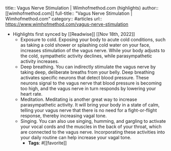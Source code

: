 title:: Vagus Nerve Stimulation | Wimhofmethod.com (highlights)
author:: [[wimhofmethod.com]]
full-title:: "Vagus Nerve Stimulation | Wimhofmethod.com"
category:: #articles
url:: https://www.wimhofmethod.com/vagus-nerve-stimulation

- Highlights first synced by [[Readwise]] [[Nov 18th, 2022]]
	- Exposure to cold. Exposing your body to acute cold conditions, such as taking a cold shower or splashing cold water on your face, increases stimulation of the vagus nerve. While your body adjusts to the cold, sympathetic activity declines, while parasympathetic activity increases.
	- Deep breathing. You can indirectly stimulate the vagus nerve by taking deep, deliberate breaths from your belly. Deep breathing activates specific neurons that detect blood pressure. These neurons signal to the vagus nerve that blood pressure is becoming too high, and the vagus nerve in turn responds by lowering your heart rate.
	- Meditation. Meditating is another great way to increase parasympathetic activity. It will bring your body in a state of calm, telling your vagus nerve that there is no need for a fight-or-flight response, thereby increasing vagal tone.
	- Singing. You can also use singing, humming, and gargling to activate your vocal cords and the muscles in the back of your throat, which are connected to the vagus nerve. Incorporating these activities into your daily routine can help increase your vagal tone.
		- **Tags**: #[[favorite]]